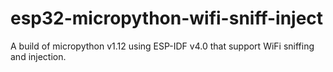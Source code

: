 # esp32-micropython-wifi-sniff-inject
A build of micropython v1.12 using ESP-IDF v4.0 that support WiFi sniffing and injection.
